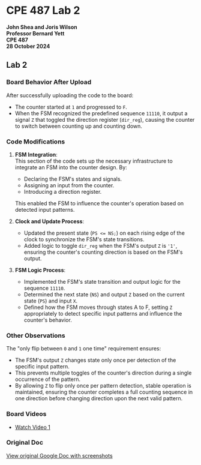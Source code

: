 # CPE 487 Lab 2

**John Shea and Joris Wilson**  
**Professor Bernard Yett**  
**CPE 487**  
**28 October 2024**

## Lab 2

### Board Behavior After Upload
After successfully uploading the code to the board:
- The counter started at `1` and progressed to `F`.
- When the FSM recognized the predefined sequence `11110`, it output a signal `Z` that toggled the direction register (`dir_reg`), causing the counter to switch between counting up and counting down.

### Code Modifications

1. **FSM Integration**:  
   This section of the code sets up the necessary infrastructure to integrate an FSM into the counter design. By:
   - Declaring the FSM's states and signals.
   - Assigning an input from the counter.
   - Introducing a direction register.  

   This enabled the FSM to influence the counter's operation based on detected input patterns.

2. **Clock and Update Process**:  
   - Updated the present state (`PS <= NS;`) on each rising edge of the clock to synchronize the FSM's state transitions.
   - Added logic to toggle `dir_reg` when the FSM's output `Z` is `'1'`, ensuring the counter's counting direction is based on the FSM's output.

3. **FSM Logic Process**:  
   - Implemented the FSM's state transition and output logic for the sequence `11110`.
   - Determined the next state (`NS`) and output `Z` based on the current state (`PS`) and input `X`.
   - Defined how the FSM moves through states A to F, setting `Z` appropriately to detect specific input patterns and influence the counter's behavior.

### Other Observations
The "only flip between `0` and `1` one time" requirement ensures:
- The FSM's output `Z` changes state only once per detection of the specific input pattern.
- This prevents multiple toggles of the counter's direction during a single occurrence of the pattern.  
- By allowing `Z` to flip only once per pattern detection, stable operation is maintained, ensuring the counter completes a full counting sequence in one direction before changing direction upon the next valid pattern.

### Board Videos
- [Watch Video 1](https://youtu.be/yk2_WGGwr_U)  

### Original Doc
[View original Google Doc with screenshots](https://docs.google.com/document/d/1GqubGTIyKJm3QomBfpseqcerr7aCv2zogg8wi0C5C2M/edit?usp=sharing)
